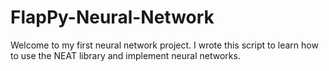 # FlapPy-Neural-Network
Welcome to my first neural network project. I wrote this script to learn how to use the NEAT library and implement neural networks.
